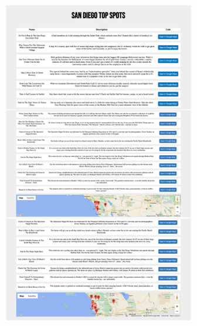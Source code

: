 ![Project photo 1](assets/top_spots.png)
![Project photo 2](assets/top_spots2.png)
![Project photo 3](assets/top_spots3.png)